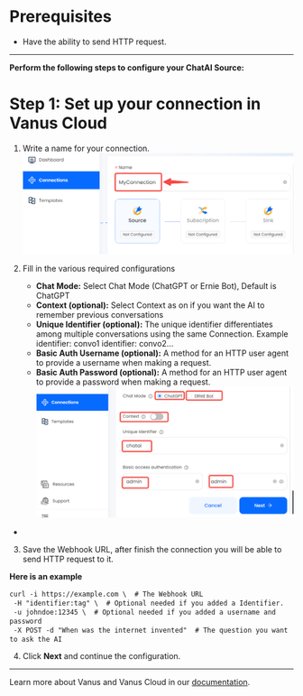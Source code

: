 # Prerequisites
- Have the ability to send HTTP request.

---

**Perform the following steps to configure your ChatAI Source:**

# Step 1: Set up your connection in Vanus Cloud

1. Write a name for your connection.  
   ![img.png](images/connection.png)

2. Fill in the various required configurations
    - **Chat Mode:** Select Chat Mode (ChatGPT or Ernie Bot), Default is ChatGPT
    - **Context (optional):** Select Context as on if you want the AI to remember previous conversations
    - **Unique Identifier (optional):** The unique identifier differentiates among multiple conversations using the same Connection. Example identifier: convo1 identifier: convo2...
    - **Basic Auth Username (optional):** A method for an HTTP user agent to provide a username when making a request.
    - **Basic Auth Password (optional):** A method for an HTTP user agent to provide a password when making a request.  
      ![img.png](images/chatai-config.png)
- 

3. Save the Webhook URL, after finish the connection you will be able to send HTTP request to it.
   
**Here is an example**
```shell
curl -i https://example.com \  # The Webhook URL 
 -H "identifier:tag" \  # Optional needed if you added a Identifier.
 -u johndoe:12345 \  # Optional needed if you added a username and password
 -X POST -d "When was the internet invented"  # The question you want to ask the AI
```

4. Click **Next** and continue the configuration.

---

Learn more about Vanus and Vanus Cloud in our [documentation](https://docs.vanus.ai).
